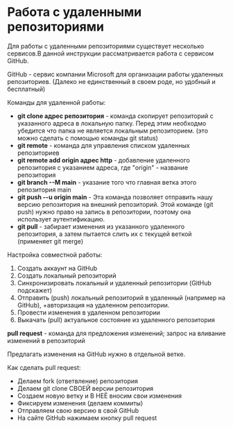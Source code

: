 # Работа с удаленными репозиториями
Для работы с удаленными репозиториями существует несколько сервисов.В данной инструкции рассматривается работа с сервисом GitHub.

GitHub - сервис компании Microsoft для организации работы удаленных репозиториев. (Далеко не единственный в своем роде, но удобный и бесплатный)

Команды для удаленной работы:
- **git clone адрес репозитория** - команда скопирует репозиторий с указанного адреса в локальную папку. Перед этим необходмо убедится что папка не является локальным репозиторием. (это можно сделать с помощью команды git status)
- **git remote** - команда для управления списком удаленных репозиториев
- **git remote add origin адрес http** - добавление удаленного репозитория с указанием адреса, где "origin" - название репозитория
- **git branch --M main** - указание того что главная ветка этого репозитория main
- **git push --u origin main** - Эта команда позволяет отправить нашу версию репозитория на внешний репозиторий. Этой команде (git push) нужно право на запись в репозитории, поэтому она использует аутентификацию.
- **git pull** - забирает изменения из указанного удаленного репозитория, а затем пытается слить их с текущей веткой (применяет git merge)

Настройка совместной работы:
1. Создать аккаунт на GitHub
2. Создать локальный репозиторий
3. Синхронизировать локальный и удаленный репозитории (GitHub подскажет)
4. Отправить (push) локальный репозиторий в удаленный (например на GitHub), +авторизация на удаленном репозитории.
5. Провести изменения в удаленном репозитории
6. Выкачать (pull) актуальное состояние из удаленного репозитория

**pull request** - команда для предложения изменений; запрос на вливание изменений в репозиторий

Предлагать изменения на GitHub нужно в отдельной ветке.

Как сделать pull request:
- Делаем fork (ответвление) репозитория
- Делаем git clone СВОЕЙ версии репозитория
- Создаем новую ветку и В НЕЁ вносим свои изменения
- Фиксируем изменения (делаем коммиты)
- Отправляем свою версию в свой GitHub
- На сайте GitHub нажимаем кнопку pull request